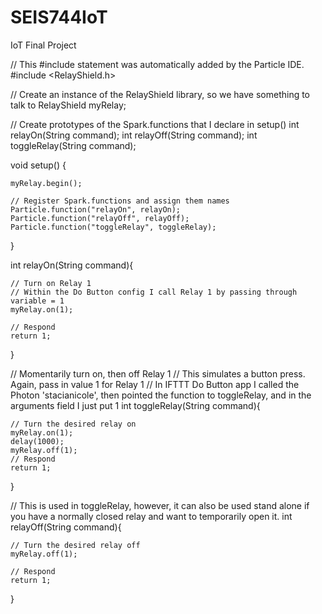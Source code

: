 # SEIS744IoT
IoT Final Project 


// This #include statement was automatically added by the Particle IDE.
#include <RelayShield.h>

// Create an instance of the RelayShield library, so we have something to talk to
RelayShield myRelay;

// Create prototypes of the Spark.functions that I declare in setup()
int relayOn(String command);
int relayOff(String command);
int toggleRelay(String command);



void setup() {
    
    myRelay.begin();

    // Register Spark.functions and assign them names
    Particle.function("relayOn", relayOn);
    Particle.function("relayOff", relayOff);
    Particle.function("toggleRelay", toggleRelay);

}

int relayOn(String command){

    // Turn on Relay 1  
    // Within the Do Button config I call Relay 1 by passing through variable = 1
    myRelay.on(1);
    
    // Respond
    return 1;    
}


// Momentarily turn on, then off Relay 1
// This simulates a button press.  Again, pass in value 1 for Relay 1
// In IFTTT Do Button app I called the Photon 'stacianicole', then pointed the function to toggleRelay, and in the arguments field I just put 1 
int toggleRelay(String command){

    // Turn the desired relay on
    myRelay.on(1);
    delay(1000);
    myRelay.off(1);
    // Respond
    return 1;    
}

//  This is used in toggleRelay, however, it can also be used stand alone if you have a normally closed relay and want to temporarily open it.
int relayOff(String command){
    
    // Turn the desired relay off
    myRelay.off(1);
    
    // Respond
    return 1;    
}
